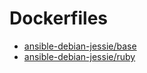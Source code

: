 Dockerfiles
=====================
- [ansible-debian-jessie/base](https://github.com/josemrb/docker-ansible-debian-jessie/tree/develop/base#ansible-debian-jessiebase)
- [ansible-debian-jessie/ruby](https://github.com/josemrb/docker-ansible-debian-jessie/tree/develop/ruby-2.2#ansible-debian-jessieruby22)
